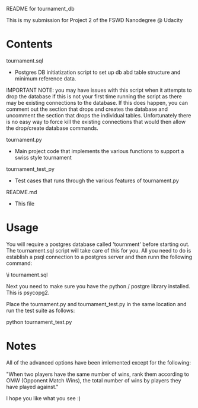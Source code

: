 README for tournament_db

This is my submission for Project 2 of the FSWD Nanodegree @ Udacity

Contents
========

tournament.sql
- Postgres DB initiatization script to set up db abd table structure and minimum reference data.

IMPORTANT NOTE: you may have issues with this script when it attempts to drop the database if this is not your first time running the script as there may be existing connections to the database.  If this does happen, you can comment out the section that drops and creates the database and uncomment the section that drops the individual tables.  Unfortunately there is no easy way to force kill the existing connections that would then allow the drop/create database commands.

tournament.py
- Main project code that implements the various functions to support a swiss style tournament

tournament_test_py
- Test cases that runs through the various features of tournament.py

README.md
- This file

Usage
=====

You will require a postgres database called 'tournment' before starting out.  The tournament.sql script will take care of this for you.  All you need to do is establish a psql connection to a postgres server and then runn the following command:

\i tournament.sql

Next you need to make sure you have the python / postgre library installed.  This is psycopg2.

Place the tournament.py and tournament_test.py in the same location and run the test suite as follows:

python tournament_test.py

Notes
=====

All of the advanced options have been imlemented except for the following:

"When two players have the same number of wins, rank them according to OMW (Opponent Match Wins), the total number of wins by players they have played against."

I hope you like what you see :)